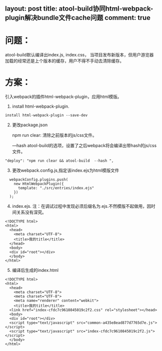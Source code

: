 layout: post
title: atool-build协同html-webpack-plugin解决bundle文件cache问题
comment: true
----



# 问题：

atool-build默认编译出index.js, index.css， 当项目发布新版本，但用户游览器加载的经常还是上个版本的缓存，用户不得不手动去清除缓存。



# 方案：

引入webpack的插件html-webpack-plugin，应用html模版。

1. install html-webpack-plugin. 

```
install html-webpack-plugin --save-dev
```

2. 更改package.json

   npm run clear: 清除之前版本的js/css文件。

   —hash atool-build的选项，设置了之后webpack将会编译出带hash的js/css文件。

```
"deploy": "npm run clear && atool-build  --hash ",
```

3. 更改webpack.config.js,指定该index.ejs为html模版文件

```
  webpackConfig.plugins.push(
    new HtmlWebpackPlugin({
      template: "./src/entries/index.ejs"
    })
  );
```

4. index.ejs. 注：在调试过程中发现必须后缀名为.ejs.不然模版不起做用，因时间关系没有深究。

```
<!DOCTYPE html>
<html>
  <head>
    <meta charset="UTF-8">
    <title>我的title</title>
  </head>
  <body>
  <div id="root"></div>
  </body>
</html>
```

5. 编译后生成的index.html

```
<!DOCTYPE html>
<html>
  <head>
    <meta charset="UTF-8">
    <meta charset="UTF-8">
    <meta name="renderer" content="webkit">
    <title>我的title</title>
  <link href="index-cfdc7c9610845019c2f2.css" rel="stylesheet"></head>
  <body>
  <div id="root"></div>
  <script type="text/javascript" src="common-a435e8ead877d7765d7e.js"></script>
  <script type="text/javascript" src="index-cfdc7c9610845019c2f2.js"></script>
  </body>
</html>
```



